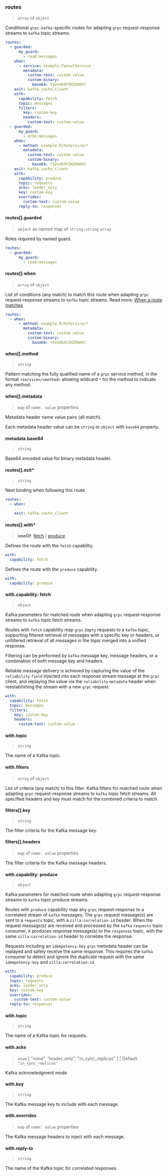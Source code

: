 <!-- markdownlint-disable MD024 -->
### routes

> `array` of `object`

Conditional `grpc-kafka`-specific routes for adapting `grpc` request-response streams to `kafka` topic streams.

```yaml
routes:
  - guarded:
      my_guard:
        - read:messages
    when:
      - service: example.FanoutService
        metadata:
          custom-text: custom value
          custom-binary:
            base64: Y3VzdG9tIHZhbHVl
    exit: kafka_cache_client
    with:
      capability: fetch
      topic: messages
      filters:
        key: custom-key
        headers:
          custom-text: custom-value
  - guarded:
      my_guard:
        - echo:messages
    when:
      - method: example.EchoService/*
        metadata:
          custom-text: custom value
          custom-binary:
            base64: Y3VzdG9tIHZhbHVl
    exit: kafka_cache_client
    with:
      capability: produce
      topic: requests
      acks: leader_only
      key: custom-key
      overrides:
        custom-text: custom-value
      reply-to: responses
```

#### routes[].guarded

> `object` as named map of `string:string` `array`

Roles required by named guard.

```yaml
routes:
  - guarded:
      my_guard:
        - read:messages
```

#### routes[].when

> `array` of `object`

List of conditions (any match) to match this route when adapting `grpc` request-response streams to `kafka` topic streams.
Read more: [When a route matches](../../../../../concepts/bindings.md#when-a-route-matches)

```yaml
routes:
  - when:
      - method: example.EchoService/*
        metadata:
          custom-text: custom value
          custom-binary:
            base64: Y3VzdG9tIHZhbHVl
```

#### when[].method

> `string`

Pattern matching the fully qualified name of a `grpc` service method, in the format `<service>/<method>` allowing wildcard `*` for the method to indicate any method.

#### when[].metadata

> `map` of `name: value` properties

Metadata header name value pairs (all match).

Each metadata header value can be `string` or `object` with `base64` property.

#### metadata.base64

> `string`

Base64 encoded value for binary metadata header.

#### routes[].exit\*

> `string`

Next binding when following this route.

```yaml
routes:
  - when:
    ...
    exit: kafka_cache_client
```

#### routes[].with\*

> **oneOf**: [fetch](#with-capability-fetch) | [produce](#with-capability-produce)

Defines the route with the `fetch` capability.

```yaml
with:
  capability: fetch
```

Defines the route with the `produce` capability.

```yaml
with:
  capability: produce
```

#### with.capability: fetch

> `object`

Kafka parameters for matched route when adapting `grpc` request-response streams to `kafka` topic fetch streams.

Routes with `fetch` capability map `grpc` `Empty` requests to a `kafka` topic, supporting filtered retrieval of messages with a specific key or headers, or unfiltered retrieval of all messages in the topic merged into a unified response.

Filtering can be performed by `kafka` message key, message headers, or a combination of both message key and headers.

Reliable message delivery is achieved by capturing the value of the `reliability` `field` injected into each response stream message at the `grpc` client, and replaying the value via the `reliability` `metadata` header when reestablishing the stream with a new `grpc` request.

```yaml
with:
  capability: fetch
  topic: messages
  filters:
    key: custom-key
    headers:
      custom-text: custom-value
```

#### with.topic

> `string`

The name of a Kafka topic.

#### with.filters

> `array` of `object`

List of criteria (any match) to this filter. Kafka filters for matched route when adapting `grpc` request-response streams to `kafka` topic fetch streams. All specified headers and key must match for the combined criteria to match.

#### filters[].key

> `string`

The filter criteria for the Kafka message key.

#### filters[].headers

> `map` of `name: value` properties

The filter criteria for the Kafka message headers.

#### with.capability: produce

> `object`

Kafka parameters for matched route when adapting `grpc` request-response streams to `kafka` topic produce streams.

Routes with `produce` capability map any `grpc` request-response to a correlated stream of `kafka` messages. The `grpc` request message(s) are sent to a `requests` topic, with a `zilla:correlation-id` header. When the request message(s) are received and processed by the `kafka` `requests` topic consumer, it produces response message(s) to the `responses` topic, with the same `zilla:correlation-id` header to correlate the response.

Requests including an `idempotency-key` `grpc` metadata header can be replayed and safely receive the same response. This requires the `kafka` consumer to detect and ignore the duplicate request with the same `idempotency-key` and `zilla:correlation-id`.

```yaml
with:
  capability: produce
  topic: requests
  acks: leader_only
  key: custom-key
  overrides:
    custom-text: custom-value
  reply-to: responses
```

#### with.topic

> `string`

The name of a Kafka topic for requests.

#### with.acks

> `enum` [ "none", "leader_only", "in_sync_replicas" ] | Default: `"in_sync_replicas"`

Kafka acknowledgment mode

#### with.key

> `string`

The Kafka message key to include with each message.

#### with.overrides

> `map` of `name: value` properties

The Kafka message headers to inject with each message.

#### with.reply-to

> `string`

The name of the Kafka topic for correlated responses.
